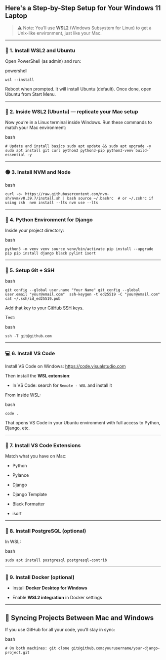 ## Here's a Step-by-Step Setup for Your Windows 11 Laptop

> ⚠️ Note: You’ll use **WSL2** (Windows Subsystem for Linux) to get a Unix-like environment, just like your Mac.

---

### 🔧 1. **Install WSL2 and Ubuntu**

Open PowerShell (as admin) and run:

powershell

`wsl --install`

Reboot when prompted. It will install Ubuntu (default). Once done, open Ubuntu from Start Menu.

---

### 🧰 2. **Inside WSL2 (Ubuntu)** — replicate your Mac setup

Now you’re in a Linux terminal inside Windows. Run these commands to match your Mac environment:

bash

`# Update and install basics sudo apt update && sudo apt upgrade -y sudo apt install git curl python3 python3-pip python3-venv build-essential -y`

---

### 🟢 3. **Install NVM and Node**

bash

`curl -o- https://raw.githubusercontent.com/nvm-sh/nvm/v0.39.7/install.sh | bash source ~/.bashrc  # or ~/.zshrc if using zsh  nvm install --lts nvm use --lts`

---

### 🐍 4. **Python Environment for Django**

Inside your project directory:

bash

`python3 -m venv venv source venv/bin/activate pip install --upgrade pip pip install django black pylint isort`

---

### 🔐 5. **Setup Git + SSH**

bash

`git config --global user.name "Your Name" git config --global user.email "your@email.com"  ssh-keygen -t ed25519 -C "your@email.com" cat ~/.ssh/id_ed25519.pub`

Add that key to your [GitHub SSH keys](https://github.com/settings/keys).

Test:

bash

`ssh -T git@github.com`

---

### 💻 6. **Install VS Code**

Install VS Code on Windows: https://code.visualstudio.com

Then install the **WSL extension**:

- In VS Code: search for `Remote - WSL` and install it
    

From inside WSL:

bash

`code .`

That opens VS Code in your Ubuntu environment with full access to Python, Django, etc.

---

### 🧩 7. **Install VS Code Extensions**

Match what you have on Mac:

- Python
    
- Pylance
    
- Django
    
- Django Template
    
- Black Formatter
    
- isort
    

---

### 🐘 8. **Install PostgreSQL (optional)**

In WSL:

bash

`sudo apt install postgresql postgresql-contrib`

---

### 🐳 9. **Install Docker (optional)**

- Install **Docker Desktop for Windows**
    
- Enable **WSL2 integration** in Docker settings
    

---

## 🔁 Syncing Projects Between Mac and Windows

If you use GitHub for all your code, you'll stay in sync:

bash

`# On both machines: git clone git@github.com:yourusername/your-django-project.git`
